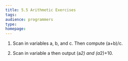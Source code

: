 ```yaml
---
title: 5.5 Arithmetic Exercises
tags:
audience: programmers
type:
homepage:
---
```


1. Scan in variables a, b, and c. Then compute (a+b)/c.

2. Scan in variable a then output (a*2) and (a*2)+10.
